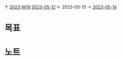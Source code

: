 
↑ [2023-W19](2023-W19.md)
[2023-05-12](2023-05-12.md) ← 2023-05-13 → [2023-05-14](2023-05-14.md)


# 목표



# 노트




